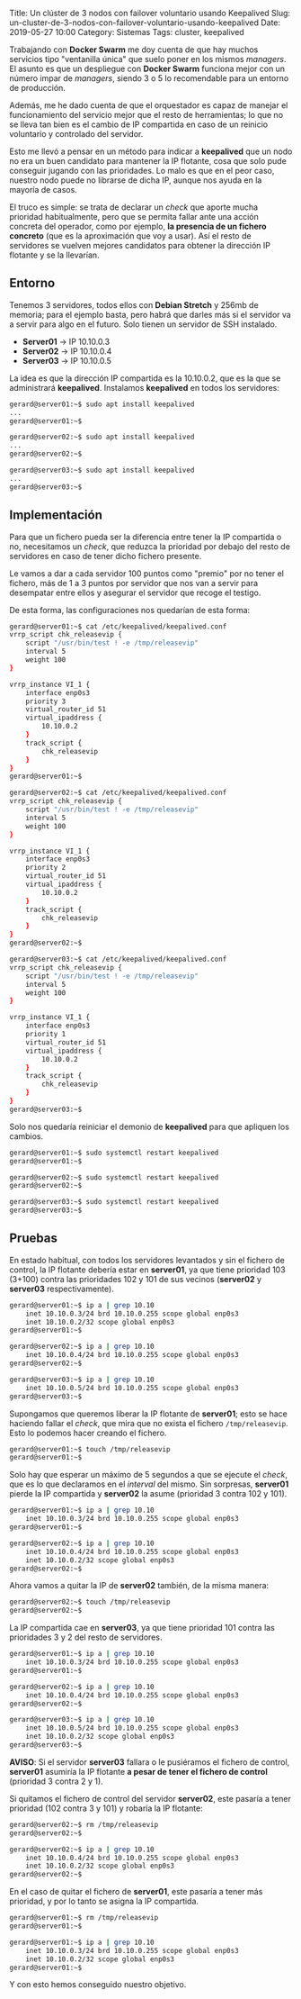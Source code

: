Title: Un clúster de 3 nodos con failover voluntario usando Keepalived
Slug: un-cluster-de-3-nodos-con-failover-voluntario-usando-keepalived
Date: 2019-05-27 10:00
Category: Sistemas
Tags: cluster, keepalived



Trabajando con **Docker Swarm** me doy cuenta de que hay muchos servicios tipo "ventanilla única" que suelo poner en los mismos *managers*. El asunto es que un despliegue con **Docker Swarm** funciona mejor con un número impar de *managers*, siendo 3 o 5 lo recomendable para un entorno de producción.

Además, me he dado cuenta de que el orquestador es capaz de manejar el funcionamiento del servicio mejor que el resto de herramientas; lo que no se lleva tan bien es el cambio de IP compartida en caso de un reinicio voluntario y controlado del servidor.

Esto me llevó a pensar en un método para indicar a **keepalived** que un nodo no era un buen candidato para mantener la IP flotante, cosa que solo pude conseguir jugando con las prioridades. Lo malo es que en el peor caso, nuestro nodo puede no librarse de dicha IP, aunque nos ayuda en la mayoría de casos.

El truco es simple: se trata de declarar un *check* que aporte mucha prioridad habitualmente, pero que se permita fallar ante una acción concreta del operador, como por ejemplo, **la presencia de un fichero concreto** (que es la aproximación que voy a usar). Así el resto de servidores se vuelven mejores candidatos para obtener la dirección IP flotante y se la llevarían.

## Entorno

Tenemos 3 servidores, todos ellos con **Debian Stretch** y 256mb de memoria; para el ejemplo basta, pero habrá que darles más si el servidor va a servir para algo en el futuro. Solo tienen un servidor de SSH instalado.

* **Server01** &rarr; IP 10.10.0.3
* **Server02** &rarr; IP 10.10.0.4
* **Server03** &rarr; IP 10.10.0.5

La idea es que la dirección IP compartida es la 10.10.0.2, que es la que se administrará **keepalived**. Instalamos **keepalived** en todos los servidores:

```bash
gerard@server01:~$ sudo apt install keepalived
...
gerard@server01:~$ 
```

```bash
gerard@server02:~$ sudo apt install keepalived
...
gerard@server02:~$ 
```

```bash
gerard@server03:~$ sudo apt install keepalived
...
gerard@server03:~$ 
```

## Implementación

Para que un fichero pueda ser la diferencia entre tener la IP compartida o no, necesitamos un *check*, que reduzca la prioridad por debajo del resto de servidores en caso de tener dicho fichero presente.

Le vamos a dar a cada servidor 100 puntos como "premio" por no tener el fichero, más de 1 a 3 puntos por servidor que nos van a servir para desempatar entre ellos y asegurar el servidor que recoge el testigo.

De esta forma, las configuraciones nos quedarían de esta forma:

```bash
gerard@server01:~$ cat /etc/keepalived/keepalived.conf 
vrrp_script chk_releasevip {
    script "/usr/bin/test ! -e /tmp/releasevip"
    interval 5
    weight 100
}

vrrp_instance VI_1 {
    interface enp0s3
    priority 3
    virtual_router_id 51
    virtual_ipaddress {
        10.10.0.2
    }
    track_script {
        chk_releasevip
    }
}
gerard@server01:~$ 
```

```bash
gerard@server02:~$ cat /etc/keepalived/keepalived.conf 
vrrp_script chk_releasevip {
    script "/usr/bin/test ! -e /tmp/releasevip"
    interval 5
    weight 100
}

vrrp_instance VI_1 {
    interface enp0s3
    priority 2
    virtual_router_id 51
    virtual_ipaddress {
        10.10.0.2
    }
    track_script {
        chk_releasevip
    }
}
gerard@server02:~$ 
```

```bash
gerard@server03:~$ cat /etc/keepalived/keepalived.conf
vrrp_script chk_releasevip {
    script "/usr/bin/test ! -e /tmp/releasevip"
    interval 5
    weight 100
}

vrrp_instance VI_1 {
    interface enp0s3
    priority 1
    virtual_router_id 51
    virtual_ipaddress {
        10.10.0.2
    }
    track_script {
        chk_releasevip
    }
}
gerard@server03:~$ 
```

Solo nos quedaría reiniciar el demonio de **keepalived** para que apliquen los cambios.

```bash
gerard@server01:~$ sudo systemctl restart keepalived
gerard@server01:~$ 
```

```bash
gerard@server02:~$ sudo systemctl restart keepalived
gerard@server02:~$ 
```

```bash
gerard@server03:~$ sudo systemctl restart keepalived
gerard@server03:~$ 
```

## Pruebas

En estado habitual, con todos los servidores levantados y sin el fichero de control, la IP flotante debería estar en **server01**, ya que tiene prioridad 103 (3+100) contra las prioridades 102 y 101 de sus vecinos (**server02** y **server03** respectivamente).

```bash
gerard@server01:~$ ip a | grep 10.10
    inet 10.10.0.3/24 brd 10.10.0.255 scope global enp0s3
    inet 10.10.0.2/32 scope global enp0s3
gerard@server01:~$ 
```

```bash
gerard@server02:~$ ip a | grep 10.10
    inet 10.10.0.4/24 brd 10.10.0.255 scope global enp0s3
gerard@server02:~$ 
```

```bash
gerard@server03:~$ ip a | grep 10.10
    inet 10.10.0.5/24 brd 10.10.0.255 scope global enp0s3
gerard@server03:~$ 
```

Supongamos que queremos liberar la IP flotante de **server01**; esto se hace haciendo fallar el *check*, que mira que no exista el fichero `/tmp/releasevip`. Esto lo podemos hacer creando el fichero.

```bash
gerard@server01:~$ touch /tmp/releasevip
gerard@server01:~$ 
```

Solo hay que esperar un máximo de 5 segundos a que se ejecute el *check*, que es lo que declaramos en el *interval* del mismo. Sin sorpresas, **server01** pierde la IP compartida y **server02** la asume (prioridad 3 contra 102 y 101).

```bash
gerard@server01:~$ ip a | grep 10.10
    inet 10.10.0.3/24 brd 10.10.0.255 scope global enp0s3
gerard@server01:~$ 
```

```bash
gerard@server02:~$ ip a | grep 10.10
    inet 10.10.0.4/24 brd 10.10.0.255 scope global enp0s3
    inet 10.10.0.2/32 scope global enp0s3
gerard@server02:~$ 
```

Ahora vamos a quitar la IP de **server02** también, de la misma manera:

```bash
gerard@server02:~$ touch /tmp/releasevip
gerard@server02:~$ 
```

La IP compartida cae en **server03**, ya que tiene prioridad 101 contra las prioridades 3 y 2 del resto de servidores.

```bash
gerard@server01:~$ ip a | grep 10.10
    inet 10.10.0.3/24 brd 10.10.0.255 scope global enp0s3
gerard@server01:~$ 
```

```bash
gerard@server02:~$ ip a | grep 10.10
    inet 10.10.0.4/24 brd 10.10.0.255 scope global enp0s3
gerard@server02:~$ 
```

```bash
gerard@server03:~$ ip a | grep 10.10
    inet 10.10.0.5/24 brd 10.10.0.255 scope global enp0s3
    inet 10.10.0.2/32 scope global enp0s3
gerard@server03:~$ 
```

**AVISO**: Si el servidor **server03** fallara o le pusiéramos el fichero de control, **server01** asumiría la IP flotante **a pesar de tener el fichero de control** (prioridad 3 contra 2 y 1).

Si quitamos el fichero de control del servidor **server02**, este pasaría a tener prioridad (102 contra 3 y 101) y robaría la IP flotante:

```bash
gerard@server02:~$ rm /tmp/releasevip 
gerard@server02:~$ 
```

```bash
gerard@server02:~$ ip a | grep 10.10
    inet 10.10.0.4/24 brd 10.10.0.255 scope global enp0s3
    inet 10.10.0.2/32 scope global enp0s3
gerard@server02:~$ 
```

En el caso de quitar el fichero de **server01**, este pasaría a tener más prioridad, y por lo tanto se asigna la IP compartida.

```bash
gerard@server01:~$ rm /tmp/releasevip 
gerard@server01:~$ 
```

```bash
gerard@server01:~$ ip a | grep 10.10
    inet 10.10.0.3/24 brd 10.10.0.255 scope global enp0s3
    inet 10.10.0.2/32 scope global enp0s3
gerard@server01:~$ 
```

Y con esto hemos conseguido nuestro objetivo.
